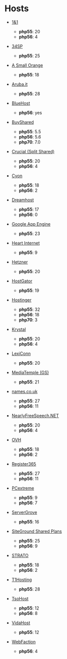 # Hosts

- [1&1](http://www.1and1.com/web-hosting#info-list)
  * **php55**: 20
  * **php56**: 4

- [34SP](https://www.34sp.com/professional-hosting-specifications)
  * **php55**: 25

- [A Small Orange](https://asmallorange.com/hosting/shared/#tab-two)
  * **php55**: 18

- [Aruba.it](http://hosting.aruba.it/)
  * **php55**: 28
 
- [BlueHost](https://bluehost.com)
  * **php56**: yes

- [BuyShared](http://buyshared.net)
  * **php55**: 5.5
  * **php56**: 5.6
  * **php70**: 7.0
 
- [Crucial (Split Shared)](http://www.crucialwebhost.com/hosting/split-shared/)
  * **php55**: 20
  * **php56**: 4

- [Cyon](https://www.cyon.ch)
  * **php55**: 18
  * **php56**: 2

- [Dreamhost](http://www.dreamhost.com/hosting/shared/)
  * **php55**: 17
  * **php56**: 0

- [Google App Engine](https://cloud.google.com/appengine/)
  * **php55**: 23

- [Heart Internet](https://www.heartinternet.uk/web-hosting)
  * **php55**: 9

- [Hetzner](http://www.hetzner.de)
  * **php55**: 20

- [HostGator](http://www.hostgator.com/shared)
  * **php55**: 19
 
- [Hostinger](http://www.hostinger.com/)
  * **php55**: 32
  * **php56**: 18
  * **php70**: 3

- [Krystal](https://krystal.co.uk/)
  * **php55**: 20
  * **php56**: 4

- [LexiConn](http://www.lexiconn.com/)
  * **php55**: 20

- [MediaTemple (GS)](http://mediatemple.net/webhosting/shared/)
  * **php55**: 21

- [names.co.uk](https://www.names.co.uk/web-hosting/)
  * **php55**: 27
  * **php56**: 11

- [NearlyFreeSpeech.NET](https://www.nearlyfreespeech.net/)
  * **php55**: 20
  * **php56**: 4

- [OVH](https://www.ovh.ie/web-hosting/)
  * **php55**: 18
  * **php56**: 2

- [Register365](https://www.register365.com/web-hosting/)
  * **php55**: 27
  * **php56**: 11

- [PCextreme](https://www.pcextreme.nl/en/webhosting/classic)
  * **php55**: 9
  * **php56**: 7

- [ServerGrove](http://servergrove.com/sharedhosting)
  * **php55**: 16
  
- [SiteGround Shared Plans](http://www.siteground.com/web-hosting.htm)
  * **php55**: 25
  * **php56**: 9

- [STRATO](http://www.strato.de)
  * **php55**: 18
  * **php56**: 2
  
- [T1Hosting](https://t1hosting.com)
  * **php55**: 28

- [TsoHost](https://www.tsohost.com)
  * **php55**: 12
  * **php56**: 8

- [VidaHost](https://www.vidahost.com/cloud-web-hosting)
  * **php55**: 12

- [WebFaction](https://www.webfaction.com)
  * **php56**: 4
